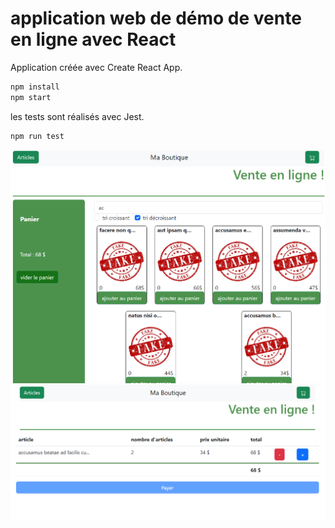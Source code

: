 # application web de démo de vente en ligne avec React 

Application créée avec Create React App.    

```bash
npm install 
npm start 
``` 

les tests sont réalisés avec Jest. 

```bash
npm run test
```


![im1](articles.png)
![im1](cart.png)


